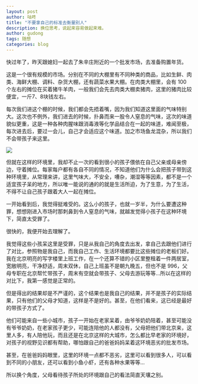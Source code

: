 ```yaml
---
layout: post
author: 咕咚
title: "不要拿自己的标准去衡量别人"
description: 换位思考，说起来容易做起来难。
author: gudong
tags: 随想
categories: blog 
---
```


快过年了，昨天跟媳妇一起去了朱辛庄附近的一个批发市场，去准备购置年货。

这是一个很有规模的市场。分别在不同的大棚里有不同种类的商品，比如生鲜、肉类、海鲜大棚、调料、杂货大棚，还有蔬菜水果大棚。在肉类大棚里，会有 100 个左右的摊位在买着猪牛羊肉，一般我们会先去肉类大棚卖猪肉，这里的猪肉比较便宜，一斤7、8块钱左右。

每次我们进这个棚的时候，我们都会先捂着嘴，因为我们知道这里面的气味特别大。这次也不例外，我们进去的时候，扑鼻而来一股令人窒息的气味，这次的味道貌似更重，这是一种各种肉腥味跟消毒液等化学品结合在一起的味道，难闻至极，每次进去后，要过一会儿，自己才会适应这个味道。加之市场鱼龙混杂，所以我们不会带孩子来这里。

![](<https://i.loli.net/2019/01/30/5c50791ba17e1.jpg>)

但就在这样的环境里，我却不止一次的看到很小的孩子偎依在自己父亲或母亲傍边，守着摊位。每家每户都有各自不同的情况，不知道他们为什么会把孩子带到这种环境里，从常理来讲，这里气味大，不安全，嘈杂，潮湿等等因素，都不是一个适宜孩子呆的地方，所以唯一能说的通的的就是生活所迫，为了生意，为了生活，不得不让自己孩子跟着大人一起在摊位。

一开始看到后，我觉得挺难受的。这么小的孩子，也就一岁半，为什么要遭这种罪，想想刚进入市场时那刺鼻到令人窒息的气味，就越发觉得小孩子在这种环境下，简直太受罪了。

很快的，我便开始去理解了。

我觉得这些小孩呆这里是受罪，只是从我自己的角度去出发，拿自己去跟他们进行了对比，参照物是我自己，而我自己工作、生活环境都要比这些摊位的老板们好。我在北京明亮的写字楼里上班工作，在一个还算不错的小区里整租着一件两居室，宽敞明亮，干净舒适，周末双休，自己上班虽不是朝九晚五，但也不是 996，父母专职在北京帮忙带孩子，周末有空就会带孩子、父母去游玩等等…所以在这样的对比下，我第一感觉是正常的。

但是得出的结果却是不严谨的，这个结果也是我自己的结果，并不是孩子的实际结果，只有他们的父母才知道，这样是不是好的。甚至，在他们看来，这已经是最好的带孩子方式了。

他们可能来自一些小城市，孩子一开始在老家呆着，由爷爷奶奶陪着，甚至可能没有爷爷奶奶，在老家孩子更少，可能连陪他的人都没有，父母把他们带北京来，这里人多，有人陪他玩，而且还是在北京这样的大城市，怎么都比早老家的环境好，对孩子的视野见识都有帮助，哪怕跟自己的爸爸妈妈呆着这环境恶劣的批发市场。

甚至，在爸爸妈妈眼里，这里的环境一点都不恶劣，这里可以看到很多人，可以看到不同的小朋友，还可以看到小鱼小虾，还有各种水果等等…

所以换个角度，父母看待孩子所处的环境跟自己的看法简直天壤之别。


